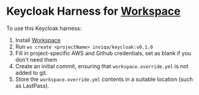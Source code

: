 # Keycloak Harness for [Workspace]

To use this Keycloak harness:

1. Install [Workspace]
2. Run `ws create <projectName> inviqa/keycloak:v0.1.0`
3. Fill in project-specific AWS and Github credentials, set as blank if you don't need them
4. Create an initial commit, ensuring that `workspace.override.yml` is not added to git.
5. Store the `workspace.override.yml` contents in a suitable location (such as LastPass).

[Workspace]:https://github.com/my127/workspace
